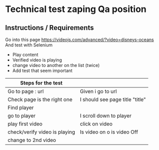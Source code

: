 # Technical test zaping Qa position

## Instructions / Requirements
Go into this page  https://videojs.com/advanced/?video=disneys-oceans
And test with Selenium
- Play content
- Verified video is playing
- change video to another on the list (twice)
- Add test that seem important

| Steps for the test            |                                 |
| ----------------------------- | ------------------------------- |
| Go to page : url              | Given i go to url               |
| Check page is the right one   | I should see page title "title" |
| Find player                   |                                 |
| go to player                  | I scroll down to player         |
| play first video              | click on video                  |
| check/verify video is playing |  Is video on o is video Off                               |
| change to 2nd video           |                                 |
